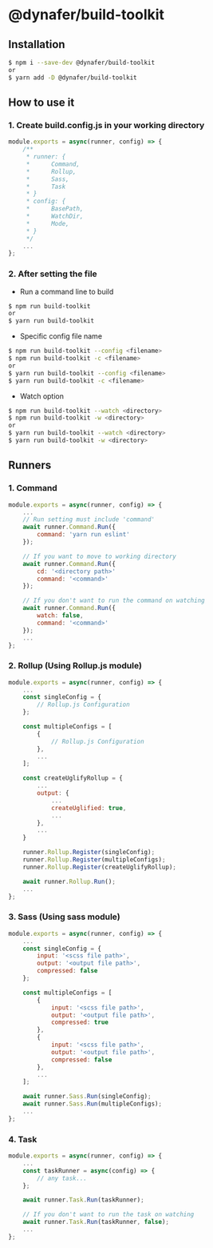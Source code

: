 # @dynafer/build-toolkit
## Installation
```bash
$ npm i --save-dev @dynafer/build-toolkit
or
$ yarn add -D @dynafer/build-toolkit
```
## How to use it
### 1. Create __build.config.js__ in your working directory
```javascript
module.exports = async(runner, config) => {
	/**
	 * runner: {
	 * 		Command,
	 *  	Rollup,
	 * 		Sass,
	 * 		Task
	 * }
	 * config: {
	 * 		BasePath,
	 * 		WatchDir,
	 * 		Mode,
	 * }
	 */
	...
};
```
### 2. After setting the file
* Run a command line to build
```bash
$ npm run build-toolkit
or
$ yarn run build-toolkit
```
* Specific config file name
```bash
$ npm run build-toolkit --config <filename>
$ npm run build-toolkit -c <filename>
or
$ yarn run build-toolkit --config <filename>
$ yarn run build-toolkit -c <filename>
```
* Watch option
```bash
$ npm run build-toolkit --watch <directory>
$ npm run build-toolkit -w <directory>
or
$ yarn run build-toolkit --watch <directory>
$ yarn run build-toolkit -w <directory>
```
## Runners
### 1. Command
```javascript
module.exports = async(runner, config) => {
	...
	// Run setting must include 'command'
	await runner.Command.Run({
		command: 'yarn run eslint'
	});

	// If you want to move to working directory
	await runner.Command.Run({
		cd: '<directory path>'
		command: '<command>'
	});

	// If you don't want to run the command on watching
	await runner.Command.Run({
		watch: false,
		command: '<command>'
	});
	...
};
```
### 2. Rollup (Using **Rollup.js** module)
```javascript
module.exports = async(runner, config) => {
	...
	const singleConfig = {
		// Rollup.js Configuration
	};

	const multipleConfigs = [
		{
			// Rollup.js Configuration
		},
		...
	];

	const createUglifyRollup = {
		...
		output: {
			...
			createUglified: true,
			...
		},
		...
	}

	runner.Rollup.Register(singleConfig);
	runner.Rollup.Register(multipleConfigs);
	runner.Rollup.Register(createUglifyRollup);

	await runner.Rollup.Run();
	...
};
```
### 3. Sass (Using **sass** module)
```javascript
module.exports = async(runner, config) => {
	...
	const singleConfig = {
		input: '<scss file path>',
		output: '<output file path>',
		compressed: false
	};

	const multipleConfigs = [
		{
			input: '<scss file path>',
			output: '<output file path>',
			compressed: true
		},
		{
			input: '<scss file path>',
			output: '<output file path>',
			compressed: false
		},
		...
	];

	await runner.Sass.Run(singleConfig);
	await runner.Sass.Run(multipleConfigs);
	...
};
```
### 4. Task
```javascript
module.exports = async(runner, config) => {
	...
	const taskRunner = async(config) => {
		// any task...
	};

	await runner.Task.Run(taskRunner);

	// If you don't want to run the task on watching
	await runner.Task.Run(taskRunner, false);
	...
};
```